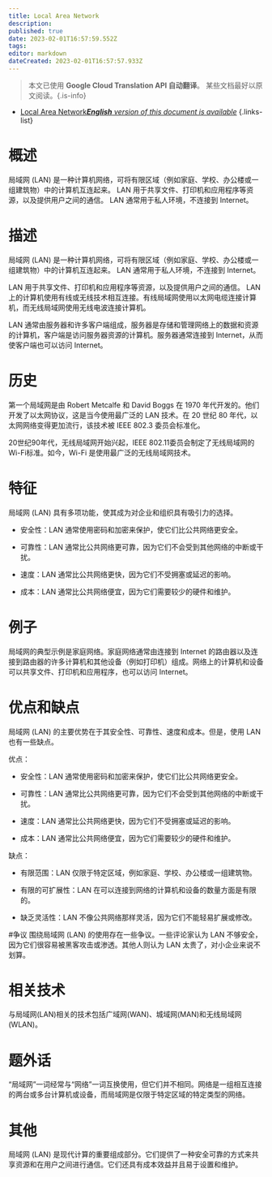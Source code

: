```yaml
---
title: Local Area Network
description: 
published: true
date: 2023-02-01T16:57:59.552Z
tags: 
editor: markdown
dateCreated: 2023-02-01T16:57:57.933Z
---
```


> 本文已使用 **Google Cloud Translation API 自动翻译**。
某些文档最好以原文阅读。{.is-info}

- [Local Area Network***English** version of this document is available*](/en/Knowledge-base/Dictionary/local-area-network)
{.links-list}

# 概述
局域网 (LAN) 是一种计算机网络，可将有限区域（例如家庭、学校、办公楼或一组建筑物）中的计算机互连起来。 LAN 用于共享文件、打印机和应用程序等资源，以及提供用户之间的通信。 LAN 通常用于私人环境，不连接到 Internet。

# 描述
局域网 (LAN) 是一种计算机网络，可将有限区域（例如家庭、学校、办公楼或一组建筑物）中的计算机互连起来。 LAN 通常用于私人环境，不连接到 Internet。

LAN 用于共享文件、打印机和应用程序等资源，以及提供用户之间的通信。 LAN 上的计算机使用有线或无线技术相互连接。有线局域网使用以太网电缆连接计算机，而无线局域网使用无线电波连接计算机。

LAN 通常由服务器和许多客户端组成，服务器是存储和管理网络上的数据和资源的计算机，客户端是访问服务器资源的计算机。服务器通常连接到 Internet，从而使客户端也可以访问 Internet。

# 历史
第一个局域网是由 Robert Metcalfe 和 David Boggs 在 1970 年代开发的。他们开发了以太网协议，这是当今使用最广泛的 LAN 技术。在 20 世纪 80 年代，以太网网络变得更加流行，该技术被 IEEE 802.3 委员会标准化。

20世纪90年代，无线局域网开始兴起，IEEE 802.11委员会制定了无线局域网的Wi-Fi标准。如今，Wi-Fi 是使用最广泛的无线局域网技术。

# 特征
局域网 (LAN) 具有多项功能，使其成为对企业和组织具有吸引力的选择。

* 安全性：LAN 通常使用密码和加密来保护，使它们比公共网络更安全。

* 可靠性：LAN 通常比公共网络更可靠，因为它们不会受到其他网络的中断或干扰。

* 速度：LAN 通常比公共网络更快，因为它们不受拥塞或延迟的影响。

* 成本：LAN 通常比公共网络便宜，因为它们需要较少的硬件和维护。

# 例子
局域网的典型示例是家庭网络。家庭网络通常由连接到 Internet 的路由器以及连接到路由器的许多计算机和其他设备（例如打印机）组成。网络上的计算机和设备可以共享文件、打印机和应用程序，也可以访问 Internet。

# 优点和缺点
局域网 (LAN) 的主要优势在于其安全性、可靠性、速度和成本。但是，使用 LAN 也有一些缺点。

优点：

* 安全性：LAN 通常使用密码和加密来保护，使它们比公共网络更安全。

* 可靠性：LAN 通常比公共网络更可靠，因为它们不会受到其他网络的中断或干扰。

* 速度：LAN 通常比公共网络更快，因为它们不受拥塞或延迟的影响。

* 成本：LAN 通常比公共网络便宜，因为它们需要较少的硬件和维护。

缺点：

* 有限范围：LAN 仅限于特定区域，例如家庭、学校、办公楼或一组建筑物。

* 有限的可扩展性：LAN 在可以连接到网络的计算机和设备的数量方面是有限的。

* 缺乏灵活性：LAN 不像公共网络那样灵活，因为它们不能轻易扩展或修改。

#争议
围绕局域网 (LAN) 的使用存在一些争议。一些评论家认为 LAN 不够安全，因为它们很容易被黑客攻击或渗透。其他人则认为 LAN 太贵了，对小企业来说不划算。

# 相关技术
与局域网(LAN)相关的技术包括广域网(WAN)、城域网(MAN)和无线局域网(WLAN)。

# 题外话
“局域网”一词经常与“网络”一词互换使用，但它们并不相同。网络是一组相互连接的两台或多台计算机或设备，而局域网是仅限于特定区域的特定类型的网络。

# 其他
局域网 (LAN) 是现代计算的重要组成部分。它们提供了一种安全可靠的方式来共享资源和在用户之间进行通信。它们还具有成本效益并且易于设置和维护。